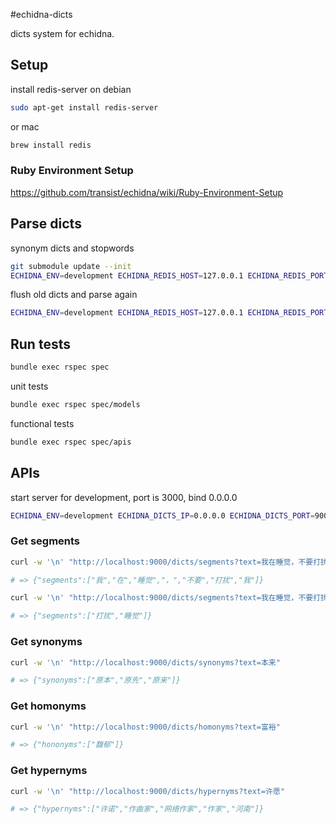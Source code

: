 #echidna-dicts

dicts system for echidna.

## Setup

install redis-server on debian

```bash
sudo apt-get install redis-server
```

or mac

```bash
brew install redis
```

### Ruby Environment Setup

<https://github.com/transist/echidna/wiki/Ruby-Environment-Setup>

## Parse dicts

synonym dicts and stopwords

```bash
git submodule update --init
ECHIDNA_ENV=development ECHIDNA_REDIS_HOST=127.0.0.1 ECHIDNA_REDIS_PORT=6379 ruby bin/init_dicts.rb
```

flush old dicts and parse again

```bash
ECHIDNA_ENV=development ECHIDNA_REDIS_HOST=127.0.0.1 ECHIDNA_REDIS_PORT=6379 FORCE_FLUSH=true ruby bin/init_dicts.rb
```

## Run tests

```bash
bundle exec rspec spec
```

unit tests

```bash
bundle exec rspec spec/models
```

functional tests

```bash
bundle exec rspec spec/apis
```

## APIs

start server for development, port is 3000, bind 0.0.0.0

```bash
ECHIDNA_ENV=development ECHIDNA_DICTS_IP=0.0.0.0 ECHIDNA_DICTS_PORT=9000 ECHIDNA_DICTS_DAEMON=true ECHIDNA_REDIS_HOST=127.0.0.1 ECHIDNA_REDIS_PORT=6379 ruby app.rb
```

### Get segments

```bash
curl -w '\n' "http://localhost:9000/dicts/segments?text=我在睡觉，不要打扰我"

# => {"segments":["我","在","睡觉","，","不要","打扰","我"]}
```

```bash
curl -w '\n' "http://localhost:9000/dicts/segments?text=我在睡觉，不要打扰我&optimize=true"

# => {"segments":["打扰","睡觉"]}
```

### Get synonyms

```bash
curl -w '\n' "http://localhost:9000/dicts/synonyms?text=本来"

# => {"synonyms":["原本","原先","原来"]}
```

### Get homonyms

```bash
curl -w '\n' "http://localhost:9000/dicts/homonyms?text=富裕"

# => {"hononyms":["馥郁"]}
```

### Get hypernyms

```bash
curl -w '\n' "http://localhost:9000/dicts/hypernyms?text=许愿"

# => {"hypernyms":["许诺","作曲家","网络作家","作家","河南"]}
```
